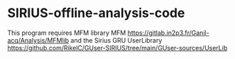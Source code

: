 # SIRIUS-offline-analysis-code

This program  requires MFM library MFM https://gitlab.in2p3.fr/Ganil-acq/Analysis/MFMlib and the Sirius GRU UserLibrary https://github.com/RikelC/GUser-SIRIUS/tree/main/GUser-sources/UserLib
